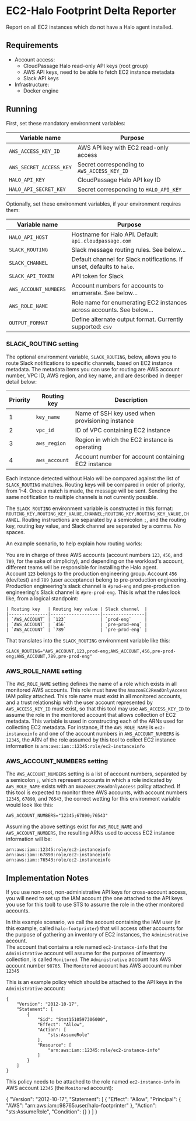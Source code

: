# EC2-Halo Footprint Delta Reporter

Report on all EC2 instances which do not have a Halo agent installed.

## Requirements

* Account access:
    * CloudPassage Halo read-only API keys (root group)
    * AWS API keys, need to be able to fetch EC2 instance metadata
    * Slack API keys
* Infrastructure:
    * Docker engine

## Running

First, set these mandatory environment variables:

| Variable name            | Purpose                                     |
|--------------------------|---------------------------------------------|
| `AWS_ACCESS_KEY_ID`      | AWS API key with EC2 read-only access       |
| `AWS_SECRET_ACCESS_KEY`  | Secret corresponding to `AWS_ACCESS_KEY_ID` |
| `HALO_API_KEY`           | CloudPassage Halo API key ID                |
| `HALO_API_SECRET_KEY`    | Secret corresponding to `HALO_API_KEY`      |

Optionally, set these environment variables, if your environment requires them:

| Variable name            | Purpose                                                                |
|--------------------------|------------------------------------------------------------------------|
| `HALO_API_HOST`          | Hostname for Halo API.  Default: `api.cloudpassage.com`                |
| `SLACK_ROUTING`          | Slack message routing rules.  See below...                             |
| `SLACK_CHANNEL`          | Default channel for Slack notifications. If unset, defaults to `halo`. |
| `SLACK_API_TOKEN`        | API token for Slack                                                    |
| `AWS_ACCOUNT_NUMBERS`    | Account numbers for accounts to enumerate. See below...                |
| `AWS_ROLE_NAME`          | Role name for enumerating EC2 instances across accounts.  See below... |
| `OUTPUT_FORMAT`          | Define alternate output format.  Currently supported: `csv`            |


### SLACK_ROUTING setting

The optional environment variable, `SLACK_ROUTING`, below, allows you to route
Slack notifications to specific channels, based on EC2 instance metadata.  The
metadata items you can use for routing are AWS account number, VPC ID, AWS
region, and key name, and are described in deeper detail below:

| Priority | Routing key   | Description                                        |
|----------|---------------|----------------------------------------------------|
|        1 | `key_name`    | Name of SSH key used when provisioning instance    |
|        2 | `vpc_id`      | ID of VPC containing EC2 instance                  |
|        3 | `aws_region`  | Region in which the EC2 instance is operating      |
|        4 | `aws_account` | Account number for account containing EC2 instance |

Each instance detected without Halo will be compared against the list of
`SLACK_ROUTING` matches.  Routing keys will be compared in order of priority,
from 1-4. Once a match is made, the message will be sent. Sending the same
notification to multiple channels is not currently possible.

The `SLACK_ROUTING` environment variable is constructed in this format:
`ROUTING_KEY,ROUTING_KEY_VALUE,CHANNEL;ROUTING_KEY,ROUTING_KEY_VALUE,CHANNEL`.
Routing instructions are separated by a semicolon `;`, and the routing key,
routing key value, and Slack channel are separated by a comma.  No spaces.

An example scenario, to help explain how routing works:

You are in charge of three AWS accounts (account numbers `123`, `456`, and
`789`, for the sake of simplicity), and depending on the workload's
account, different teams will be responsible for installing the Halo agent.  
Account `123` belongs to the production engineering group. Account `456`
(dev/test) and `789` (user acceptance) belong to pre-production engineering.
Production engineering's slack channel is `#prod-eng` and pre-production
engineering's Slack channel is `#pre-prod-eng`.  This is what the rules look
like, from a logical standpoint:

```
| Routing key   | Routing key value | Slack channel  |
|---------------|-------------------|----------------|
| `AWS_ACCOUNT` | `123`             | `prod-eng`     |
| `AWS_ACCOUNT` | `456`             | `pre-prod-eng` |
| `AWS_ACCOUNT` | `789`             | `pre-prod-eng` |

```

That translates into the `SLACK_ROUTING` environment variable like this:

```
SLACK_ROUTING="AWS_ACCOUNT,123,prod-eng;AWS_ACCOUNT,456,pre-prod-eng;AWS_ACCOUNT,789,pre-prod-eng"
```

### AWS_ROLE_NAME setting

The `AWS_ROLE_NAME` setting defines the name of a role which exists in all
monitored AWS accounts.  This role must have the `AmazonEC2ReadOnlyAccess`
IAM policy attached.  This role name must exist in all monitored accounts,
and a trust relationship with the user account represented by
`AWS_ACCESS_KEY_ID` must exist, so that this tool may use `AWS_ACCESS_KEY_ID`
to assume the role in the monitored account that allows collection of EC2
metadata.  This variable is used in constructing each of the ARNs used for
collecting EC2 metadata.  For instance, if the `AWS_ROLE_NAME` is
`ec2-instanceinfo` and one of the account numbers in `AWS_ACCOUNT_NUMBERS` is
`12345`, the ARN of the role assumed by this tool to collect EC2 instance
information is `arn:aws:iam::12345:role/ec2-instanceinfo`

### AWS_ACCOUNT_NUMBERS setting

The `AWS_ACCOUNT_NUMBERS` setting is a list of account numbers, separated by
a semicolon `;`, which represent accounts in which a role indicated by
`AWS_ROLE_NAME` exists with an `AmazonEC2ReadOnlyAccess` policy attached.
If this tool is expected to monitor three AWS accounts, with account numbers
`12345`, `67890`, and `76543`, the correct wetting for this environment
variable would look like this:

```
AWS_ACCOUNT_NUMBERS="12345;67890;76543"
```

Assuming the above settings exist for `AWS_ROLE_NAME` and `AWS_ACCOUNT_NUMBERS`,
the resulting ARNs used to access EC2 instance information will be:

```
arn:aws:iam::12345:role/ec2-instanceinfo
arn:aws:iam::67890:role/ec2-instanceinfo
arn:aws:iam::76543:role/ec2-instanceinfo
```

## Implementation Notes

If you use non-root, non-administrative API keys for cross-account access,
you will need to set up the IAM account (the one attached to the API keys you
use for this tool) to use STS to assume the role in the other monitored
accounts.  

In this example scenario, we call the account containing the IAM user (in this
example, called `halo-footprinter`) that will access other accounts for the
purpose of gathering an inventory of EC2 instances, the `Administrative` account.  
The account that contains a role named `ec2-instance-info` that the
`Administrative` account will assume for the purposes of inventory collection,
is called `Monitored`.  The `Administrative` account has AWS account number
`98765`.  The `Monitored` account has AWS account number `12345`

This is an example policy which should be attached to the API keys in the
`Administrative` account:

```
{
    "Version": "2012-10-17",
    "Statement": [
        {
            "Sid": "Stmt1510597306000",
            "Effect": "Allow",
            "Action": [
                "sts:AssumeRole"
            ],
            "Resource": [
                "arn:aws:iam::12345:role/ec2-instance-info"
            ]
        }
    ]
}

```

This policy needs to be attached to the role named `ec2-instance-info` in
AWS account `12345` (the `Monitored` account):

{
  "Version": "2012-10-17",
  "Statement": [
    {
      "Effect": "Allow",
      "Principal": {
        "AWS": "arn:aws:iam::98765:user/halo-footprinter"
      },
      "Action": "sts:AssumeRole",
      "Condition": {}
    }
  ]
}
